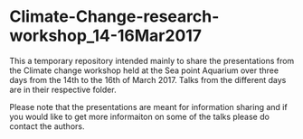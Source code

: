 # Climate-Change-research-workshop_14-16Mar2017

This a temporary repository intended mainly to share the 
presentations from the Climate change workshop held at the Sea point 
Aquarium over three days from the 14th to the 16th of March 2017. 
Talks from the different days are in their respective folder.

Please note that the presentations are meant for information sharing and if you would
like to get more informaiton on some of the talks please do contact the authors.

